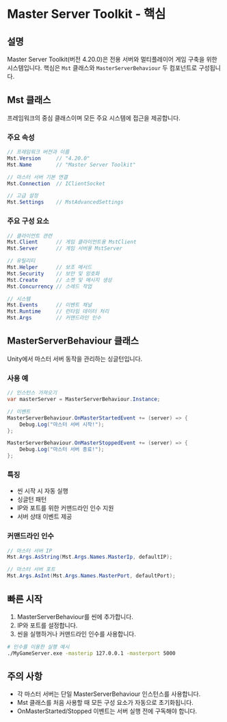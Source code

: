 # Master Server Toolkit - 핵심

## 설명
Master Server Toolkit(버전 4.20.0)은 전용 서버와 멀티플레이어 게임 구축을 위한 시스템입니다. 핵심은 `Mst` 클래스와 `MasterServerBehaviour` 두 컴포넌트로 구성됩니다.

## Mst 클래스
프레임워크의 중심 클래스이며 모든 주요 시스템에 접근을 제공합니다.

### 주요 속성
```csharp
// 프레임워크 버전과 이름
Mst.Version     // "4.20.0"
Mst.Name        // "Master Server Toolkit"

// 마스터 서버 기본 연결
Mst.Connection  // IClientSocket

// 고급 설정
Mst.Settings    // MstAdvancedSettings
```

### 주요 구성 요소
```csharp
// 클라이언트 관련
Mst.Client      // 게임 클라이언트용 MstClient
Mst.Server      // 게임 서버용 MstServer

// 유틸리티
Mst.Helper      // 보조 메서드
Mst.Security    // 보안 및 암호화
Mst.Create      // 소켓 및 메시지 생성
Mst.Concurrency // 스레드 작업

// 시스템
Mst.Events      // 이벤트 채널
Mst.Runtime     // 런타임 데이터 처리
Mst.Args        // 커맨드라인 인수
```

## MasterServerBehaviour 클래스
Unity에서 마스터 서버 동작을 관리하는 싱글턴입니다.

### 사용 예
```csharp
// 인스턴스 가져오기
var masterServer = MasterServerBehaviour.Instance;

// 이벤트
MasterServerBehaviour.OnMasterStartedEvent += (server) => {
    Debug.Log("마스터 서버 시작!");
};

MasterServerBehaviour.OnMasterStoppedEvent += (server) => {
    Debug.Log("마스터 서버 종료!");
};
```

### 특징
- 씬 시작 시 자동 실행
- 싱글턴 패턴
- IP와 포트를 위한 커맨드라인 인수 지원
- 서버 상태 이벤트 제공

### 커맨드라인 인수
```csharp
// 마스터 서버 IP
Mst.Args.AsString(Mst.Args.Names.MasterIp, defaultIP);

// 마스터 서버 포트
Mst.Args.AsInt(Mst.Args.Names.MasterPort, defaultPort);
```

## 빠른 시작

1. MasterServerBehaviour를 씬에 추가합니다.
2. IP와 포트를 설정합니다.
3. 씬을 실행하거나 커맨드라인 인수를 사용합니다.

```bash
# 인수를 이용한 실행 예시
./MyGameServer.exe -masterip 127.0.0.1 -masterport 5000
```

## 주의 사항
- 각 마스터 서버는 단일 MasterServerBehaviour 인스턴스를 사용합니다.
- Mst 클래스를 처음 사용할 때 모든 구성 요소가 자동으로 초기화됩니다.
- OnMasterStarted/Stopped 이벤트는 서버 실행 전에 구독해야 합니다.
